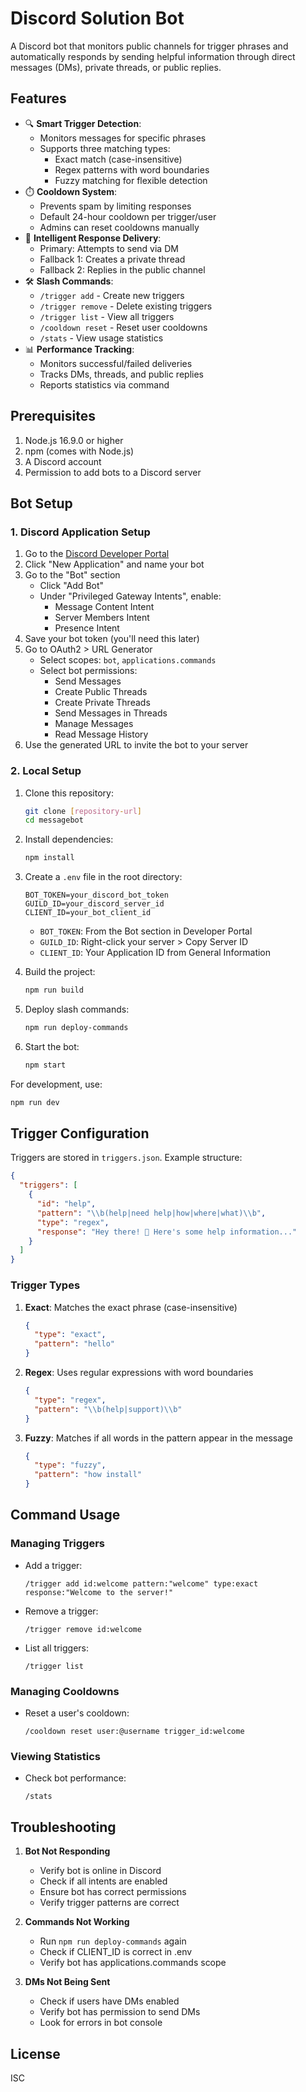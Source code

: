 # Discord Solution Bot

A Discord bot that monitors public channels for trigger phrases and automatically responds by sending helpful information through direct messages (DMs), private threads, or public replies.

## Features

- 🔍 **Smart Trigger Detection**: 
  - Monitors messages for specific phrases
  - Supports three matching types:
    - Exact match (case-insensitive)
    - Regex patterns with word boundaries
    - Fuzzy matching for flexible detection
- ⏱️ **Cooldown System**: 
  - Prevents spam by limiting responses
  - Default 24-hour cooldown per trigger/user
  - Admins can reset cooldowns manually
- 📨 **Intelligent Response Delivery**: 
  - Primary: Attempts to send via DM
  - Fallback 1: Creates a private thread
  - Fallback 2: Replies in the public channel
- 🛠️ **Slash Commands**: 
  - `/trigger add` - Create new triggers
  - `/trigger remove` - Delete existing triggers
  - `/trigger list` - View all triggers
  - `/cooldown reset` - Reset user cooldowns
  - `/stats` - View usage statistics
- 📊 **Performance Tracking**: 
  - Monitors successful/failed deliveries
  - Tracks DMs, threads, and public replies
  - Reports statistics via command

## Prerequisites

1. Node.js 16.9.0 or higher
2. npm (comes with Node.js)
3. A Discord account
4. Permission to add bots to a Discord server

## Bot Setup

### 1. Discord Application Setup
1. Go to the [Discord Developer Portal](https://discord.com/developers/applications)
2. Click "New Application" and name your bot
3. Go to the "Bot" section
   - Click "Add Bot"
   - Under "Privileged Gateway Intents", enable:
     - Message Content Intent
     - Server Members Intent
     - Presence Intent
4. Save your bot token (you'll need this later)
5. Go to OAuth2 > URL Generator
   - Select scopes: `bot`, `applications.commands`
   - Select bot permissions:
     - Send Messages
     - Create Public Threads
     - Create Private Threads
     - Send Messages in Threads
     - Manage Messages
     - Read Message History
6. Use the generated URL to invite the bot to your server

### 2. Local Setup
1. Clone this repository:
   ```bash
   git clone [repository-url]
   cd messagebot
   ```

2. Install dependencies:
   ```bash
   npm install
   ```

3. Create a `.env` file in the root directory:
   ```env
   BOT_TOKEN=your_discord_bot_token
   GUILD_ID=your_discord_server_id
   CLIENT_ID=your_bot_client_id
   ```
   - `BOT_TOKEN`: From the Bot section in Developer Portal
   - `GUILD_ID`: Right-click your server > Copy Server ID
   - `CLIENT_ID`: Your Application ID from General Information

4. Build the project:
   ```bash
   npm run build
   ```

5. Deploy slash commands:
   ```bash
   npm run deploy-commands
   ```

6. Start the bot:
   ```bash
   npm start
   ```

For development, use:
```bash
npm run dev
```

## Trigger Configuration

Triggers are stored in `triggers.json`. Example structure:

```json
{
  "triggers": [
    {
      "id": "help",
      "pattern": "\\b(help|need help|how|where|what)\\b",
      "type": "regex",
      "response": "Hey there! 👋 Here's some help information..."
    }
  ]
}
```

### Trigger Types
1. **Exact**: Matches the exact phrase (case-insensitive)
   ```json
   {
     "type": "exact",
     "pattern": "hello"
   }
   ```

2. **Regex**: Uses regular expressions with word boundaries
   ```json
   {
     "type": "regex",
     "pattern": "\\b(help|support)\\b"
   }
   ```

3. **Fuzzy**: Matches if all words in the pattern appear in the message
   ```json
   {
     "type": "fuzzy",
     "pattern": "how install"
   }
   ```

## Command Usage

### Managing Triggers
- Add a trigger:
  ```
  /trigger add id:welcome pattern:"welcome" type:exact response:"Welcome to the server!"
  ```
- Remove a trigger:
  ```
  /trigger remove id:welcome
  ```
- List all triggers:
  ```
  /trigger list
  ```

### Managing Cooldowns
- Reset a user's cooldown:
  ```
  /cooldown reset user:@username trigger_id:welcome
  ```

### Viewing Statistics
- Check bot performance:
  ```
  /stats
  ```

## Troubleshooting

1. **Bot Not Responding**
   - Verify bot is online in Discord
   - Check if all intents are enabled
   - Ensure bot has correct permissions
   - Verify trigger patterns are correct

2. **Commands Not Working**
   - Run `npm run deploy-commands` again
   - Check if CLIENT_ID is correct in .env
   - Verify bot has applications.commands scope

3. **DMs Not Being Sent**
   - Check if users have DMs enabled
   - Verify bot has permission to send DMs
   - Look for errors in bot console

## License

ISC 